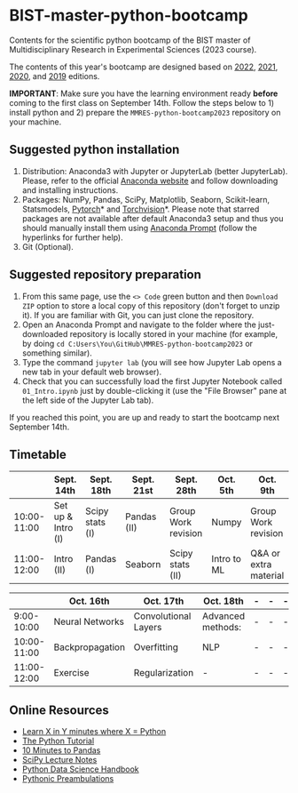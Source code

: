 # BIST-master-python-bootcamp

Contents for the scientific python bootcamp of the BIST master of Multidisciplinary Research in Experimental Sciences (2023 course).

The contents of this year's bootcamp are designed based on [2022](https://github.com/MMRES-PyBootcamp/MMRES-python-bootcamp2022), [2021](https://github.com/MMRES-PyBootcamp/MMRES-python-bootcamp2021), [2020](https://github.com/germannp/BIST-Python-Bootcamp), and [2019](https://github.com/BorjaRequena/BIST-master-python-bootcamp) editions.

**IMPORTANT**: Make sure you have the learning environment ready **before** coming to the first class on September 14th. Follow the steps below to 1) install python and 2) prepare the `MMRES-python-bootcamp2023` repository on your machine.

Suggested python installation
-----------------------------
1. Distribution: Anaconda3 with Jupyter or JupyterLab (better JupyterLab). Please, refer to the official [Anaconda website](https://www.anaconda.com/download) and follow downloading and installing instructions.
2. Packages: NumPy, Pandas, SciPy, Matplotlib, Seaborn, Scikit-learn, Statsmodels, [Pytorch](https://anaconda.org/pytorch/pytorch)\* and [Torchvision](https://anaconda.org/pytorch/torchvision)\*. Please note that starred packages are not available after default Anaconda3 setup and thus you should manually install them using [Anaconda Prompt](https://docs.anaconda.com/free/anaconda/packages/install-packages/) (follow the hyperlinks for further help).
3. Git (Optional).

Suggested repository preparation
----------------------
1. From this same page, use the `<> Code` green button and then `Download ZIP` option to store a local copy of this repository (don't forget to unzip it). If you are familiar with Git, you can just clone the repository.
2. Open an Anaconda Prompt and navigate to the folder where the just-downloaded repository is locally stored in your machine (for example, by doing `cd C:Users\You\GitHub\MMRES-python-bootcamp2023` or something similar).
3. Type the command `jupyter lab` (you will see how Jupyter Lab opens a new tab in your default web browser).
4. Check that you can successfully load the first Jupyter Notebook called `01_Intro.ipynb` just by double-clicking it (use the "File Browser" pane at the left side of the Jupyter Lab tab).

If you reached this point, you are up and ready to start the bootcamp next September 14th.

Timetable
---------

|              | Sept. 14th         | Sept. 18th      | Sept. 21st  | Sept. 28th          | Oct. 5th              | Oct. 9th              |
|--------------|--------------------|-----------------|-------------|---------------------|-----------------------|-----------------------|
| 10:00-11:00  | Set up & Intro (I) | Scipy stats (I) | Pandas (II) | Group Work revision | Numpy                 | Group Work revision   |
| 11:00-12:00  | Intro (II)         | Pandas (I)      | Seaborn     | Scipy stats (II)    | Intro to ML           | Q&A or extra material |

|              | Oct. 16th          | Oct. 17th            | Oct. 18th             | -   | -   | -   |
|--------------|--------------------|----------------------|-----------------------|-----|-----|-----|
| 9:00-10:00   | Neural Networks    | Convolutional Layers | Advanced methods:     | -   | -   | -   |
| 10:00-11:00  | Backpropagation    | Overfitting          | NLP                   | -   | -   | -   |
| 11:00-12:00  | Exercise           | Regularization       | -                     | -   | -   | -   |


Online Resources
----------------
* [Learn X in Y minutes where X = Python](https://learnxinyminutes.com/docs/python/)
* [The Python Tutorial](https://docs.python.org/3.6/tutorial/index.html)
* [10 Minutes to Pandas](https://pandas.pydata.org/pandas-docs/stable/10min.html)
* [SciPy Lecture Notes](http://www.scipy-lectures.org/)
* [Python Data Science Handbook](https://jakevdp.github.io/PythonDataScienceHandbook/)
* [Pythonic Preambulations](http://jakevdp.github.io/)
